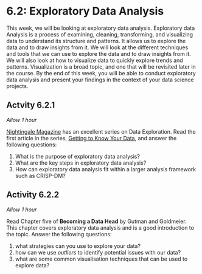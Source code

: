 # 6.2: Exploratory Data Analysis

This week, we will be looking at exploratory data analysis. Exploratory data Analysis is a process of examining, cleaning, transforming, and visualizing data to understand its structure and patterns. It allows us to explore the data and to draw insights from it. We will look at the different techniques and tools that we can use to explore the data and to draw insights from it. We will also look at how to visualize data to quickly explore trends and patterns. Visualization is a broad topic, and one that will be revisited later in the course. By the end of this week, you will be able to conduct exploratory data analysis and present your findings in the context of your data science projects.

## Actvity 6.2.1
_Allow 1 hour_

[Nightingale Magazine](https://nightingaledvs.com/) has an excellent series on Data Exploration. Read the first article in the series, [Getting to Know Your Data](https://nightingaledvs.com/data-exploration-step-1-getting-to-know-your-data/), and answer the following questions:


1. What is the purpose of exploratory data analysis?
2. What are the key steps in exploratory data analysis?
3. How can exploratory data analysis fit within a larger analysis framework such as CRISP-DM?

<!--Todo: introduce a framework-->
## Activity 6.2.2
_Allow 1 hour_

Read Chapter five of **Becoming a Data Head** by Gutman and Goldmeier. This chapter covers exploratory data analysis and is a good introduction to the topic. Answer the following questions:

1. what strategies can you use to explore your data?
2. how can we use _outliers_ to identify potential issues with our data?
3. what are some common visualisation techniques that can be used to explore data?


